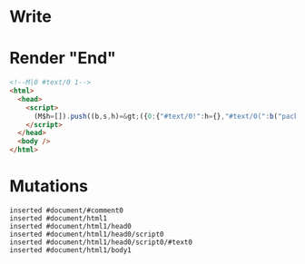 # Write
  <!M|0 #text/0 1><script>(M$h=[]).push((b,s,h)=>({0:{"#text/0!":h={},"#text/0(":b("packages/translator-tags/src/__tests__/fixtures/return-tag/template.marko_1_renderer")},1:h}),[])</script>


# Render "End"
```html
<!--M|0 #text/0 1-->
<html>
  <head>
    <script>
      (M$h=[]).push((b,s,h)=&gt;({0:{"#text/0!":h={},"#text/0(":b("packages/translator-tags/src/__tests__/fixtures/return-tag/template.marko_1_renderer")},1:h}),[])
    </script>
  </head>
  <body />
</html>
```

# Mutations
```
inserted #document/#comment0
inserted #document/html1
inserted #document/html1/head0
inserted #document/html1/head0/script0
inserted #document/html1/head0/script0/#text0
inserted #document/html1/body1
```